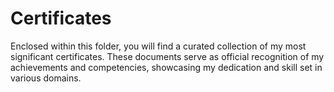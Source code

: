 # Certificates
Enclosed within this folder, you will find a curated collection of my most significant certificates. These documents serve as official recognition of my achievements and competencies, showcasing my dedication and skill set in various domains.
